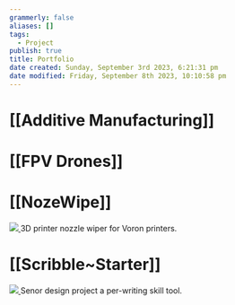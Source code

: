 ```yaml
---
grammerly: false
aliases: []
tags:
  - Project
publish: true
title: Portfolio
date created: Sunday, September 3rd 2023, 6:21:31 pm
date modified: Friday, September 8th 2023, 10:10:58 pm
---
```

# [[Additive Manufacturing]]

# [[FPV Drones]]

# [[NozeWipe]]
<div class="center-image-container"> <a href="/Projects/NozeWipe/NozeWipe"> <img src="InstalledNozeWipe.png" class="center-image"/> </a> <span class="center-image-caption"> 3D printer nozzle wiper for Voron printers. </span> </div>

# [[Scribble~Starter]]
<div class="center-image-container"> <a href="/Projects/ScribbleStarter/Scribble~Starter"> <img src="EP_UWP_ScribbleStarter_Final_Prototype.png" class="center-image"/> </a> <span class="center-image-caption"> Senor design project a per-writing skill tool. </span> </div>